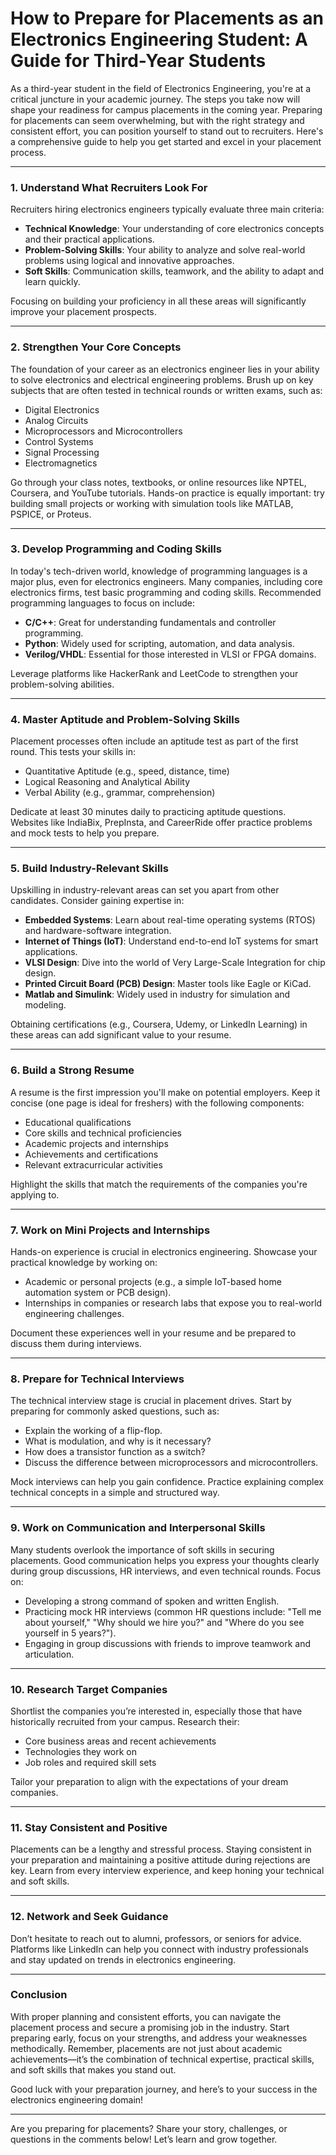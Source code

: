 
# How to Prepare for Placements as an Electronics Engineering Student: A Guide for Third-Year Students

As a third-year student in the field of Electronics Engineering, you're at a critical juncture in your academic journey. The steps you take now will shape your readiness for campus placements in the coming year. Preparing for placements can seem overwhelming, but with the right strategy and consistent effort, you can position yourself to stand out to recruiters. Here's a comprehensive guide to help you get started and excel in your placement process.

---

### **1. Understand What Recruiters Look For**
Recruiters hiring electronics engineers typically evaluate three main criteria:
   - **Technical Knowledge**: Your understanding of core electronics concepts and their practical applications.
   - **Problem-Solving Skills**: Your ability to analyze and solve real-world problems using logical and innovative approaches.
   - **Soft Skills**: Communication skills, teamwork, and the ability to adapt and learn quickly.

Focusing on building your proficiency in all these areas will significantly improve your placement prospects.

---

### **2. Strengthen Your Core Concepts**

The foundation of your career as an electronics engineer lies in your ability to solve electronics and electrical engineering problems. Brush up on key subjects that are often tested in technical rounds or written exams, such as:
   - Digital Electronics
   - Analog Circuits
   - Microprocessors and Microcontrollers
   - Control Systems
   - Signal Processing
   - Electromagnetics

Go through your class notes, textbooks, or online resources like NPTEL, Coursera, and YouTube tutorials. Hands-on practice is equally important: try building small projects or working with simulation tools like MATLAB, PSPICE, or Proteus.

---

### **3. Develop Programming and Coding Skills**

In today's tech-driven world, knowledge of programming languages is a major plus, even for electronics engineers. Many companies, including core electronics firms, test basic programming and coding skills. Recommended programming languages to focus on include:
   - **C/C++**: Great for understanding fundamentals and controller programming.
   - **Python**: Widely used for scripting, automation, and data analysis.
   - **Verilog/VHDL**: Essential for those interested in VLSI or FPGA domains.

Leverage platforms like HackerRank and LeetCode to strengthen your problem-solving abilities.

---

### **4. Master Aptitude and Problem-Solving Skills**

Placement processes often include an aptitude test as part of the first round. This tests your skills in:
   - Quantitative Aptitude (e.g., speed, distance, time)
   - Logical Reasoning and Analytical Ability
   - Verbal Ability (e.g., grammar, comprehension)

Dedicate at least 30 minutes daily to practicing aptitude questions. Websites like IndiaBix, PrepInsta, and CareerRide offer practice problems and mock tests to help you prepare.

---

### **5. Build Industry-Relevant Skills**

Upskilling in industry-relevant areas can set you apart from other candidates. Consider gaining expertise in:
   - **Embedded Systems**: Learn about real-time operating systems (RTOS) and hardware-software integration.
   - **Internet of Things (IoT)**: Understand end-to-end IoT systems for smart applications.
   - **VLSI Design**: Dive into the world of Very Large-Scale Integration for chip design.
   - **Printed Circuit Board (PCB) Design**: Master tools like Eagle or KiCad.
   - **Matlab and Simulink**: Widely used in industry for simulation and modeling.

Obtaining certifications (e.g., Coursera, Udemy, or LinkedIn Learning) in these areas can add significant value to your resume.

---

### **6. Build a Strong Resume**

A resume is the first impression you'll make on potential employers. Keep it concise (one page is ideal for freshers) with the following components:
   - Educational qualifications
   - Core skills and technical proficiencies
   - Academic projects and internships
   - Achievements and certifications
   - Relevant extracurricular activities

Highlight the skills that match the requirements of the companies you're applying to.

---

### **7. Work on Mini Projects and Internships**

Hands-on experience is crucial in electronics engineering. Showcase your practical knowledge by working on:
   - Academic or personal projects (e.g., a simple IoT-based home automation system or PCB design).
   - Internships in companies or research labs that expose you to real-world engineering challenges.

Document these experiences well in your resume and be prepared to discuss them during interviews.

---

### **8. Prepare for Technical Interviews**

The technical interview stage is crucial in placement drives. Start by preparing for commonly asked questions, such as:
   - Explain the working of a flip-flop.
   - What is modulation, and why is it necessary?
   - How does a transistor function as a switch?
   - Discuss the difference between microprocessors and microcontrollers.

Mock interviews can help you gain confidence. Practice explaining complex technical concepts in a simple and structured way.

---

### **9. Work on Communication and Interpersonal Skills**

Many students overlook the importance of soft skills in securing placements. Good communication helps you express your thoughts clearly during group discussions, HR interviews, and even technical rounds. Focus on:
   - Developing a strong command of spoken and written English.
   - Practicing mock HR interviews (common HR questions include: "Tell me about yourself," "Why should we hire you?" and "Where do you see yourself in 5 years?").
   - Engaging in group discussions with friends to improve teamwork and articulation.

---

### **10. Research Target Companies**
Shortlist the companies you’re interested in, especially those that have historically recruited from your campus. Research their:
   - Core business areas and recent achievements
   - Technologies they work on
   - Job roles and required skill sets

Tailor your preparation to align with the expectations of your dream companies.

---

### **11. Stay Consistent and Positive**

Placements can be a lengthy and stressful process. Staying consistent in your preparation and maintaining a positive attitude during rejections are key. Learn from every interview experience, and keep honing your technical and soft skills.

---

### **12. Network and Seek Guidance**

Don’t hesitate to reach out to alumni, professors, or seniors for advice. Platforms like LinkedIn can help you connect with industry professionals and stay updated on trends in electronics engineering.

---

### **Conclusion**

With proper planning and consistent efforts, you can navigate the placement process and secure a promising job in the industry. Start preparing early, focus on your strengths, and address your weaknesses methodically. Remember, placements are not just about academic achievements—it’s the combination of technical expertise, practical skills, and soft skills that makes you stand out.

Good luck with your preparation journey, and here’s to your success in the electronics engineering domain! 

--- 

Are you preparing for placements? Share your story, challenges, or questions in the comments below! Let’s learn and grow together.
